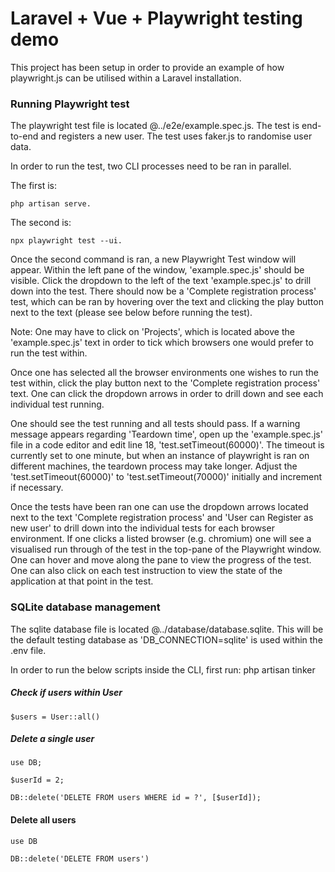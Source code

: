 # Laravel + Vue + Playwright testing demo

This project has been setup in order to provide an example of how playwright.js can be utilised within a Laravel installation.

### Running Playwright test

The playwright test file is located @../e2e/example.spec.js. The test is end-to-end and registers a new user. The test uses faker.js to randomise user data.

In order to run the test, two CLI processes need to be ran in parallel.

The first is:

    php artisan serve.

The second is:

    npx playwright test --ui.

Once the second command is ran, a new Playwright Test window will appear. Within the left pane of the window, 'example.spec.js' should be visible. Click the dropdown to the left of the text 'example.spec.js' to drill down into the test. There should now be a 'Complete registration process' test, which can be ran by hovering over the text and clicking the play button next to the text (please see below before running the test).

Note: One may have to click on 'Projects', which is located above the 'example.spec.js' text in order to tick which browsers one would prefer to run the test within.

Once one has selected all the browser environments one wishes to run the test within, click the play button next to the 'Complete registration process' text. One can click the dropdown arrows in order to drill down and see each individual test running.

One should see the test running and all tests should pass. If a warning message appears regarding 'Teardown time', open up the 'example.spec.js' file in a code editor and edit line 18, 'test.setTimeout(60000)'. The timeout is currently set to one minute, but when an instance of playwright is ran on different machines, the teardown process may take longer. Adjust the 'test.setTimeout(60000)' to 'test.setTimeout(70000)' initially and increment if necessary.

Once the tests have been ran one can use the dropdown arrows located next to the text 'Complete registration process' and 'User can Register as new user' to drill down into the individual tests for each browser environment. If one clicks a listed browser (e.g. chromium) one will see a visualised run through of the test in the top-pane of the Playwright window. One can hover and move along the pane to view the progress of the test. One can also click on each test instruction to view the state of the application at that point in the test.

### SQLite database management

The sqlite database file is located @../database/database.sqlite. This will be the default testing database as 'DB_CONNECTION=sqlite' is used within the .env file.

In order to run the below scripts inside the CLI, first run: php artisan tinker

##### Check if users within User

    $users = User::all()

##### Delete a single user

    use DB;

    $userId = 2;

    DB::delete('DELETE FROM users WHERE id = ?', [$userId]);

#### Delete all users

    use DB

    DB::delete('DELETE FROM users')
